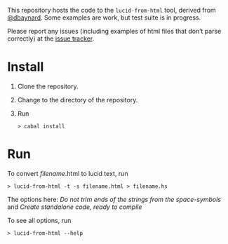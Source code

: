 This repository hosts the code to the `lucid-from-html` tool, derived from [@dbaynard](https://github.com/dbaynard/lucid-from-html/).
Some examples are work, but test suite is in progress.

Please report any issues (including examples of html files that don’t parse correctly) at the [issue tracker](https://github.com/alogic0/lucid-from-html/issues).

# Install

1.  Clone the repository.

2.  Change to the directory of the repository.

3.  Run

        > cabal install

# Run

To convert *filename*.html to lucid text, run

    > lucid-from-html -t -s filename.html > filename.hs

The options here: _Do not trim ends of the strings from the space-symbols_ 
and _Create standalone code, ready to compile_

To see all options, run

    > lucid-from-html --help
